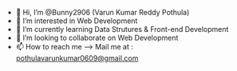 - 👋 Hi, I’m @Bunny2906 (Varun Kumar Reddy Pothula)
- 👀 I’m interested in Web Development
- 🌱 I’m currently learning Data Strutures & Front-end Development 
- 💞️ I’m looking to collaborate on Web Development
- 📫 How to reach me --> Mail me at : pothulavarunkumar0609@gmail.com

<!---
Bunny2906/Bunny2906 is a ✨ special ✨ repository because its `README.md` (this file) appears on your GitHub profile.
You can click the Preview link to take a look at your changes.
--->
